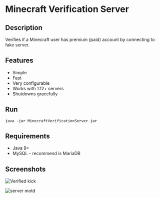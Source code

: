 # Minecraft Verification Server

## Description

Verifies if a Minecraft user has premium (paid) account by connecting to fake server.

## Features

* Simple
* Fast
* Very configurable
* Works with 1.12+ servers
* Shutdowns gracefully

## Run

    java -jar MinecraftVerificationServer.jar

## Requirements

* Java 9+
* MySQL - recommend is MariaDB

## Screenshots

![Verified kick](https://i.imgur.com/WhyeYJW.png)

![server motd](https://i.imgur.com/tQkO2Gb.png)
